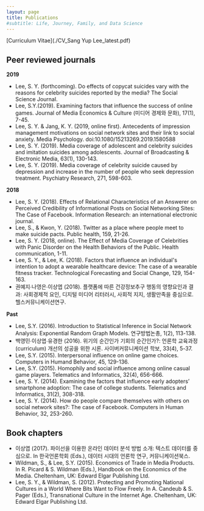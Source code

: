 ```yaml
---
layout: page
title: Publications
#subtitle: Life, Journey, Family, and Data Science
---
```


[Curriculum Vitae](./CV_Sang Yup Lee_latest.pdf)

## Peer reviewed journals
**2019**
- Lee, S. Y. (forthcoming). Do effects of copycat suicides vary with the reasons for celebrity suicides reported by the media? The Social Science Journal.
- Lee, S.Y.(2019). Examining factors that influence the success of online games. Journal of Media Economics & Culture (미디어 경제와 문화), 17(1), 7-45.
- Lee, S. Y. & Jang, K. Y. (2019, online first). Antecedents of impression management motivations on social network sites and their link to social anxiety. Media Psychology. doi:10.1080/15213269.2019.1580588
- Lee, S. Y. (2019). Media coverage of adolescent and celebrity suicides and imitation suicides among adolescents. Journal of Broadcasting & Electronic Media, 63(1), 130-143.
- Lee, S. Y. (2019). Media coverage of celebrity suicide caused by depression and increase in the number of people who seek depression treatment. Psychiatry Research, 271, 598-603.

**2018**
- Lee, S. Y. (2018). Effects of Relational Characteristics of an Answerer on Perceived Credibility of Informational Posts on Social Networking Sites: The Case of Facebook. Information Research: an international electronic journal. 
- Lee, S., & Kwon, Y. (2018). Twitter as a place where people meet to make suicide pacts. Public health, 159, 21-26. 
- Lee, S. Y. (2018, online). The Effect of Media Coverage of Celebrities with Panic Disorder on the Health Behaviors of the Public. Health communication, 1-11. 
- Lee, S. Y., & Lee, K. (2018). Factors that influence an individual's intention to adopt a wearable healthcare device: The case of a wearable fitness tracker. Technological Forecasting and Social Change, 129, 154-163.
- 권예지∙나영은∙이상엽 (2018). 플랫폼에 따른 건강정보추구 행동의 영향요인과 결과: 사회경제적 요인, 디지털 미디어 리터러시, 사회적 지지, 생활만족을 중심으로. 헬스커뮤니케이션연구.

**Past**
- Lee, S.Y. (2016). Introduction to Statistical Inference in Social Network Analysis: Exponential Random Graph Models. 연구방법논총, 1(2), 113-138.
- 백영민∙이상엽∙유경한 (2016). 위기의 순간인가 기회의 순간인가?: 언론학 교육과정(curriculum) 개선의 성공을 위한 시론. 사이버커뮤니케이션 학보, 33(4), 5-37. 
- Lee, S.Y. (2015). Interpersonal influence on online game choices. Computers in Humand Behavior, 45, 129-136.
- Lee, S.Y. (2015). Homophily and social influence among online casual game players. Telematics and Informatics, 32(4), 656-666.
- Lee, S. Y. (2014). Examining the factors that influence early adopters’ smartphone adoption: The case of college students. Telematics and Informatics, 31(2), 308-318.
- Lee, S. Y. (2014). How do people compare themselves with others on social network sites?: The case of 	Facebook. Computers in Human Behavior, 32, 253-260.

## Book chapters
- 이상엽 (2017). 파이선을 이용한 온라인 데이터 분석 방법 소개: 텍스트 데이터를 중심으로. In 한국언론학회 (Eds.), 데이터 시대의 언론학 연구, 커뮤니케이션북스.
- Wildman, S., & Lee, S.Y. (2015). Economics of Trade in Media Products. In R. Picard & S. Wildman (Eds.), Handbook on the Economics of the Media. Cheltenham, UK: Edward Elgar Publishing Ltd.
- Lee, S. Y., & Wildman, S. (2012). Protecting and Promoting National Cultures in a World Where Bits Want to Flow Freely. In A. Candeub & S. Pager (Eds.), Transnational Culture in the Internet Age. Cheltenham, UK: Edward Elgar Publishing Ltd.


